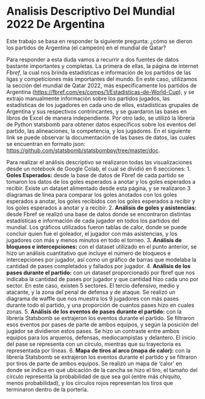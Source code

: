 # Analisis Descriptivo Del Mundial 2022 De Argentina

Este trabajo se basa en responder la siguiente pregunta: ¿cómo se dieron los 
partidos de Argentina (el campeón) en el mundial de Qatar?

Para responder a esta duda vamos a recurrir a dos fuentes de datos bastante 
importantes y completas. La primera de ellas, la página de internet *Fbref*, la cual nos 
brinda estadísticas e información de los partidos de las ligas y competiciones más 
importantes del mundo. En este caso, utilizamos la sección del mundial de Qatar 
2022, más específicamente los partidos de Argentina 
(https://fbref.com/es/comps/1/Estadisticas-de-World-Cup), y se extrajo manualmente 
información sobre los partidos jugados, las estadísticas de los jugadores en cada uno 
de ellos, estadísticas grupales de Argentina y sus respectivos contrincantes, y se 
guardaron las bases en libros de Excel de manera independiente. 
Por otro lado, se utilizó la librería de Python statsbomb para obtener datos 
específicos sobre los eventos del partido, las alineaciones, la competencia, y los 
jugadores. En el siguiente link se puede observar la documentación de las bases de 
datos, las cuales se encuentran en formato json: 
https://github.com/statsbomb/statsbombpy/tree/master/doc.

Para realizar el análisis descriptivo se realizaron todas las visualizaciones desde un notebook de Google Colab, el cual 
se dividió en 6 secciones: 
    1. **Goles Esperados:** desde la base de datos de Fbref de cada partido se tomaron los 
    datos de los goles esperados a anotar y los goles esperados a recibir. Existe un 
    dataset alimentado desde esta página, y se realizaron 3 diagramas de línea para 
    comparar los goles anotados con los goles esperados a anotar, los goles recibidos 
    con los goles esperados a recibir y los goles esperados a anotar y a recibir.
    2. **Análisis de goles y asistencias:** desde Fbref se realizó una base de datos donde se 
    encontraron distintas estadísticas e información de cada jugador en todos los partidos 
    del mundial. Los gráficos utilizados fueron tablas de calor, donde se puede concluir 
    quien fue el goleador, el jugador con más asistencias, y los jugadores con más y 
    menos minutos en todo el torneo.
    3. **Análisis de bloqueos e intercepciones:** con el dataset utilizado en el punto anterior, 
    se hizo un análisis cuantitativo que incluye el número de bloqueos e intercepciones 
    por jugador, así como un gráfico de barras que modelaba la cantidad de pases 
    completados y fallados por jugador. 
    4. **Análisis de los pases durante el partido:** con un dataset proporcionado por fbref 
    que nos indicaba la cantidad de pases por jugador y que cantidad hizo cada uno por 
    sector. En este caso, existen 5 sectores. El tercio defensivo, medio y atacante, y la 
    zona del penal de defensa y de ataque. Se realizó un diagrama de waffle que nos 
    muestra los 9 jugadores con más pases durante todo el partido, y una proporción de 
    cuantos pases hizo en cuales zonas. 
    5. **Análisis de los eventos de pases durante el partido:** con la librería Statsbomb se 
    extrajeron los eventos durante el partido. Se filtraron esos eventos por pases de parte 
    de ambos equipos, y según la posición del jugador se dividieron estos pases. Se hizo 
    un contraste entre ambos equipos para los arqueros, defensas, mediocampistas y 
    delantero. El inicio del pase se representa con un círculo, mientras que su trayectoria 
    es representada por líneas. 
    6. **Mapa de tiros al arco (mapa de calor):** con la librería Statsbomb se extrajeron los 
    eventos durante el partido y se filtraron por tiros de parte de ambos equipos. Se realizó 
    un mapa de ‘calor’ en donde se indica en qué ubicación de la cancha se hizo el tiro, 
    el tamaño del círculo representa la probabilidad de que sea gol (entre más chiquito, 
    menos probabilidad), y los círculos rojos representan los tiros que terminaron dentro 
    de la portería.
